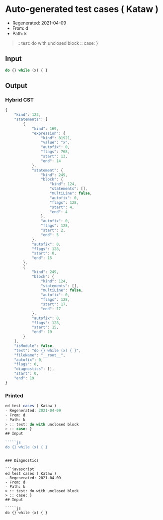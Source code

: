 # Auto-generated test cases ( Kataw )
- Regenerated: 2021-04-09
- From: d
- Path: k
> :: test: do with unclosed block
> :: case: }
## Input

`````js
do {} while (x) { }
`````

## Output

### Hybrid CST

```javascript
{
    "kind": 122,
    "statements": [
        {
            "kind": 169,
            "expression": {
                "kind": 81921,
                "value": "x",
                "autofix": 0,
                "flags": 768,
                "start": 13,
                "end": 14
            },
            "statement": {
                "kind": 249,
                "block": {
                    "kind": 124,
                    "statements": [],
                    "multiLine": false,
                    "autofix": 0,
                    "flags": 128,
                    "start": 4,
                    "end": 4
                },
                "autofix": 0,
                "flags": 128,
                "start": 2,
                "end": 5
            },
            "autofix": 0,
            "flags": 128,
            "start": 0,
            "end": 15
        },
        {
            "kind": 249,
            "block": {
                "kind": 124,
                "statements": [],
                "multiLine": false,
                "autofix": 0,
                "flags": 128,
                "start": 17,
                "end": 17
            },
            "autofix": 0,
            "flags": 128,
            "start": 15,
            "end": 19
        }
    ],
    "isModule": false,
    "text": "do {} while (x) { }",
    "fileName": "__root__",
    "autofix": 0,
    "flags": 0,
    "diagnostics": [],
    "start": 0,
    "end": 19
}
```

### Printed

```javascript
ed test cases ( Kataw )
- Regenerated: 2021-04-09
- From: d
- Path: k
> :: test: do with unclosed block
> :: case: }
## Input

`````js
do {} while (x) { }
`````
```

### Diagnostics

```javascript
ed test cases ( Kataw )
- Regenerated: 2021-04-09
- From: d
- Path: k
> :: test: do with unclosed block
> :: case: }
## Input

`````js
do {} while (x) { }
`````
```

